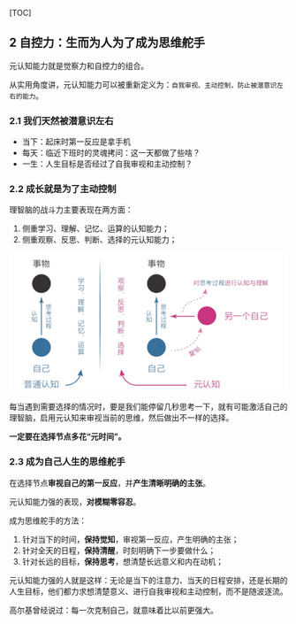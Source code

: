 
[TOC]

## 2 自控力：生而为人为了成为思维舵手

元认知能力就是觉察力和自控力的组合。

从实用角度讲，元认知能力可以被重新定义为：`自我审视、主动控制，防止被潜意识左右的能力`。

### 2.1 我们天然被潜意识左右

- 当下：起床时第一反应是拿手机
- 每天：临近下班时的灵魂拷问：这一天都做了些啥？
- 一生：人生目标是否经过了自我审视和主动控制？

### 2.2 成长就是为了主动控制

理智脑的战斗力主要表现在两方面：

1. 侧重学习、理解、记忆、运算的认知能力；
2. 侧重观察、反思、判断、选择的元认知能力；

![理智脑战斗力](./pic/理智脑战斗力.jpeg)

每当遇到需要选择的情况时，要是我们能停留几秒思考一下，就有可能激活自己的理智脑，启用元认知来审视当前的思维，然后做出不一样的选择。

**一定要在选择节点多花“元时间”。**


### 2.3 成为自己人生的思维舵手

在选择节点**审视自己的第一反应**，并**产生清晰明确的主张**。

元认知能力强的表现，**对模糊零容忍**。

成为思维舵手的方法：

1. 针对当下的时间，**保持觉知**，审视第一反应，产生明确的主张；
2. 针对全天的日程，**保持清醒**，时刻明确下一步要做什么；
3. 针对长远的目标，**保持思考**，想清楚长远意义和内在动机；

元认知能力强的人就是这样：无论是当下的注意力、当天的日程安排，还是长期的人生目标，他们都力求想清楚意义、进行自我审视和主动控制，而不是随波逐流。

高尔基曾经说过：每一次克制自己，就意味着比以前更强大。

